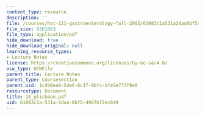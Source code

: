 ```yaml
---
content_type: resource
description: ''
file: /courses/hst-121-gastroenterology-fall-2005/61083c1a531a2daa0bf54967bf2ec049_10_glickman.pdf
file_size: 6561663
file_type: application/pdf
hide_download: true
hide_download_original: null
learning_resource_types:
- Lecture Notes
license: https://creativecommons.org/licenses/by-nc-sa/4.0/
ocw_type: OCWFile
parent_title: Lecture Notes
parent_type: CourseSection
parent_uid: 1c4b8ea0-5de6-6c17-9bfc-bfe5e773f8e0
resourcetype: Document
title: 10_glickman.pdf
uid: 61083c1a-531a-2daa-0bf5-4967bf2ec049
---
```

